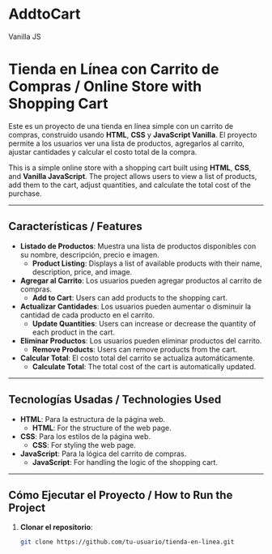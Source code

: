 # AddtoCart
 Vanilla JS
# Tienda en Línea con Carrito de Compras / Online Store with Shopping Cart

Este es un proyecto de una tienda en línea simple con un carrito de compras, construido usando **HTML**, **CSS** y **JavaScript Vanilla**. El proyecto permite a los usuarios ver una lista de productos, agregarlos al carrito, ajustar cantidades y calcular el costo total de la compra.

This is a simple online store with a shopping cart built using **HTML**, **CSS**, and **Vanilla JavaScript**. The project allows users to view a list of products, add them to the cart, adjust quantities, and calculate the total cost of the purchase.

---

## Características / Features

- **Listado de Productos**: Muestra una lista de productos disponibles con su nombre, descripción, precio e imagen.
  - **Product Listing**: Displays a list of available products with their name, description, price, and image.
- **Agregar al Carrito**: Los usuarios pueden agregar productos al carrito de compras.
  - **Add to Cart**: Users can add products to the shopping cart.
- **Actualizar Cantidades**: Los usuarios pueden aumentar o disminuir la cantidad de cada producto en el carrito.
  - **Update Quantities**: Users can increase or decrease the quantity of each product in the cart.
- **Eliminar Productos**: Los usuarios pueden eliminar productos del carrito.
  - **Remove Products**: Users can remove products from the cart.
- **Calcular Total**: El costo total del carrito se actualiza automáticamente.
  - **Calculate Total**: The total cost of the cart is automatically updated.

---

## Tecnologías Usadas / Technologies Used

- **HTML**: Para la estructura de la página web.
  - **HTML**: For the structure of the web page.
- **CSS**: Para los estilos de la página web.
  - **CSS**: For styling the web page.
- **JavaScript**: Para la lógica del carrito de compras.
  - **JavaScript**: For handling the logic of the shopping cart.

---

## Cómo Ejecutar el Proyecto / How to Run the Project

1. **Clonar el repositorio**:
   ```bash
   git clone https://github.com/tu-usuario/tienda-en-linea.git
